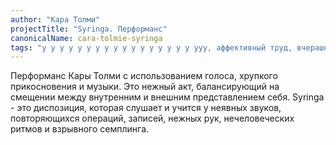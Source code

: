 ```yaml
---
author: "Кара Толми"
projectTitle: "Syringa. Перформанс"
canonicalName: cara-tolmie-syringa
tags: "у у у у у у у у у у у у у у у у у ууу, аффективный труд, вчерашний неотчужденный праздник, практики самих себя, рассеянная коллективность, практика маленьких движений, политический танцпол"
---
```

Перформанс Кары Толми с использованием голоса, хрупкого прикосновения и музыки. Это нежный акт, балансирующий на смещении между внутренним и внешним представлением себя. Syringa - это диспозиция, которая слушает и учится у неявных звуков, повторяющихся операций, записей, нежных рук, нечеловеческих ритмов и взрывного семплинга.
